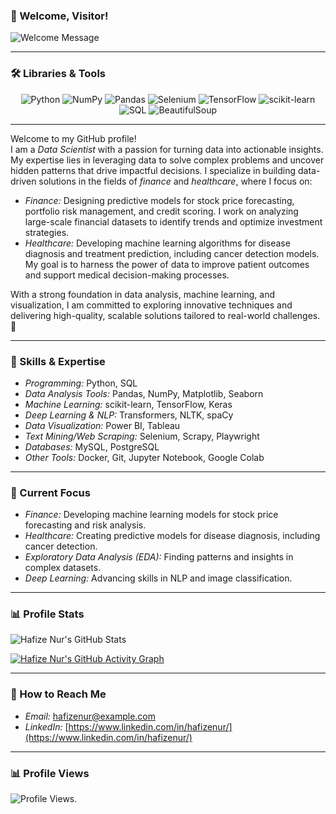 ### 👋 Welcome, Visitor!
![Welcome Message](https://readme-typing-svg.demolab.com?font=Fira+Code&size=22&pause=1000&color=F75C7E&background=000000&center=true&vCenter=true&width=600&lines=Hello+there!+I'm+Hafize+Nur;A+Data+Scientist+with+a+vision;Turning+data+into+actionable+insights;Exploring+Finance+and+Healthcare;Always+learning%2C+always+growing!)

---

### 🛠️ Libraries & Tools
<p align="center">
  <img src="https://img.shields.io/badge/Python-3776AB?style=for-the-badge&logo=python&logoColor=white" alt="Python">
  <img src="https://img.shields.io/badge/NumPy-013243?style=for-the-badge&logo=numpy&logoColor=white" alt="NumPy">
  <img src="https://img.shields.io/badge/Pandas-150458?style=for-the-badge&logo=pandas&logoColor=white" alt="Pandas">
  <img src="https://img.shields.io/badge/Selenium-43B02A?style=for-the-badge&logo=selenium&logoColor=white" alt="Selenium">
  <img src="https://img.shields.io/badge/TensorFlow-FF6F00?style=for-the-badge&logo=tensorflow&logoColor=white" alt="TensorFlow">
  <img src="https://img.shields.io/badge/scikit--learn-F7931E?style=for-the-badge&logo=scikit-learn&logoColor=white" alt="scikit-learn">
  <img src="https://img.shields.io/badge/SQL-4479A1?style=for-the-badge&logo=postgresql&logoColor=white" alt="SQL">
  <img src="https://img.shields.io/badge/BeautifulSoup-4B8BBE?style=for-the-badge&logo=python&logoColor=white" alt="BeautifulSoup">
</p>

---

Welcome to my GitHub profile!  
I am a *Data Scientist* with a passion for turning data into actionable insights. My expertise lies in leveraging data to solve complex problems and uncover hidden patterns that drive impactful decisions. I specialize in building data-driven solutions in the fields of *finance* and *healthcare*, where I focus on:

- *Finance:* Designing predictive models for stock price forecasting, portfolio risk management, and credit scoring. I work on analyzing large-scale financial datasets to identify trends and optimize investment strategies.
- *Healthcare:* Developing machine learning algorithms for disease diagnosis and treatment prediction, including cancer detection models. My goal is to harness the power of data to improve patient outcomes and support medical decision-making processes.

With a strong foundation in data analysis, machine learning, and visualization, I am committed to exploring innovative techniques and delivering high-quality, scalable solutions tailored to real-world challenges. 🚀  

---

### 🧠 Skills & Expertise
- *Programming:* Python, SQL
- *Data Analysis Tools:* Pandas, NumPy, Matplotlib, Seaborn
- *Machine Learning:* scikit-learn, TensorFlow, Keras
- *Deep Learning & NLP:* Transformers, NLTK, spaCy
- *Data Visualization:* Power BI, Tableau
- *Text Mining/Web Scraping:* Selenium, Scrapy, Playwright
- *Databases:* MySQL, PostgreSQL
- *Other Tools:* Docker, Git, Jupyter Notebook, Google Colab

---

### 🌟 Current Focus
- *Finance:* Developing machine learning models for stock price forecasting and risk analysis.
- *Healthcare:* Creating predictive models for disease diagnosis, including cancer detection.
- *Exploratory Data Analysis (EDA):* Finding patterns and insights in complex datasets.
- *Deep Learning:* Advancing skills in NLP and image classification.

---

### 📊 Profile Stats

![Hafize Nur's GitHub Stats](https://github-readme-stats.vercel.app/api?username=HafizeNur&show_icons=true&theme=radical)

[![Hafize Nur's GitHub Activity Graph](https://github-readme-activity-graph.vercel.app/graph?username=HafizeNur&theme=radical)](https://github.com/HafizeNur)

---

### 📧 How to Reach Me
- *Email:* [hafizenur@example.com](mailto:hafizenur@example.com)
- *LinkedIn:* [https://www.linkedin.com/in/hafizenur/](https://www.linkedin.com/in/hafizenur/)

---

### 📊 Profile Views

![Profile Views](https://komarev.com/ghpvc/?username=HafizeNur&color=brightgreen).
